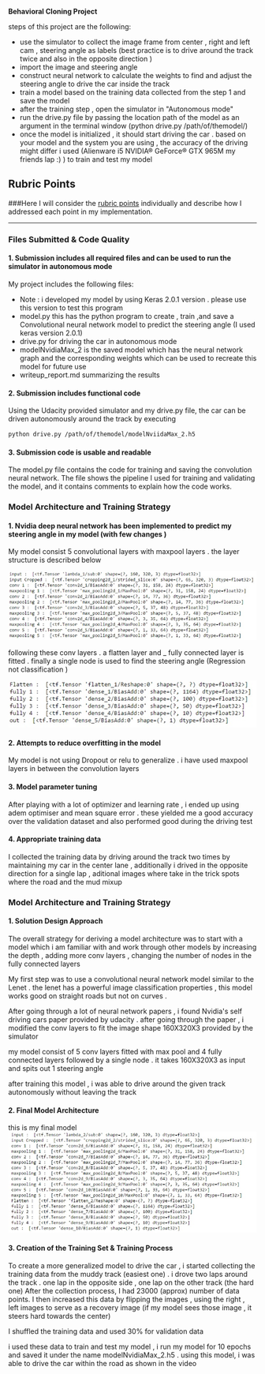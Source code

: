 **Behavioral Cloning Project**

steps of this project are the following:
* use the simulator to collect the image frame from center , right and left cam , steering angle as labels (best practice is to drive around the track twice and also in the opposite direction )
* import the image and steering angle 
* construct neural network to calculate the weights to find and adjust the steering angle to drive the car inside the track 
* train a model based on the training data collected from the step 1 and save the model 
* after the training step , open the simulator in  "Autonomous mode"
* run the drive.py file by passing the location path of the model as an argument in the terminal window
          (python drive.py /path/of/themodel/)
* once the model is initialized , it should start driving the car . based on your model and the system you are using , the accuracy of the driving might differ i used (Alienware i5 NVIDIA® GeForce® GTX 965M   my friends lap :) ) to train and test my model



[//]: # (Image References)

[image1]: ./img/conv.jpg "Convolution layer"
[image2]: ./img/fullyConnected.jpg "Fully connected"
[image3]: ./img/fullModel.jpg "full model"

## Rubric Points
###Here I will consider the [rubric points](https://review.udacity.com/#!/rubrics/432/view) individually and describe how I addressed each point in my implementation.  

---
### Files Submitted & Code Quality

#### 1. Submission includes all required files and can be used to run the simulator in autonomous mode

My project includes the following files:
* Note : i developed my model by using Keras 2.0.1 version . please use this version to test this program
* model.py this has the python program to create , train ,and save a Convolutional neural network model to predict the steering angle (I used keras version 2.0.1)
* drive.py for driving the car in autonomous mode
* modelNvidiaMax_2 is the saved model which has the neural network graph and the corresponding weights which can be used to recreate this model for future use
* writeup_report.md  summarizing the results

#### 2. Submission includes functional code
Using the Udacity provided simulator and my drive.py file, the car can be driven autonomously around the track by executing 
```sh
python drive.py /path/of/themodel/modelNviidaMax_2.h5
```

#### 3. Submission code is usable and readable

The model.py file contains the code for training and saving the convolution neural network. The file shows the pipeline I used for training and validating the model, and it contains comments to explain how the code works.

### Model Architecture and Training Strategy

#### 1. Nvidia deep neural network has been implemented to predict my steering angle in my model (with few changes )

My model consist 5 convolutional layers with maxpool layers . the layer structure is described below

![alt text][image1]

following these conv layers . a flatten layer and _ fully connected layer is fitted . finally a single node is used to find the steering angle (Regression not classification )


![alt text][image2]

#### 2. Attempts to reduce overfitting in the model
 
My model is not using Dropout or relu to generalize  . i have used maxpool layers in between the convolution layers 

#### 3. Model parameter tuning

After playing with a lot of optimizer and learning rate , i ended up using adem optimiser and mean square error . these yielded me a good accuracy over the validation dataset and also performed good during the driving test  

#### 4. Appropriate training data

I collected the training data by driving around the track two times by maintaining my car in the center lane , additionally i drived in the opposite direction for a single lap , aditional images where take in the trick spots where the road and the mud mixup 

### Model Architecture and Training Strategy

#### 1. Solution Design Approach

The overall strategy for deriving a model architecture was to start with a model which i am familiar with and work through other models by increasing the depth , adding more conv layers , changing the number of nodes in the fully connected layers 

My first step was to use a convolutional neural network model similar to the Lenet  . the lenet has a powerful image classification properties , this model works good on straight roads but not on curves . 

After going through a lot of neural network papers , i found Nvidia's self driving cars paper provided by udacity . after going through the paper , i modified the conv layers to fit the image shape 160X320X3 provided by the simulator 

my model consist of 5 conv layers fitted with max pool and 4 fully connected layers followed by a single node . it  takes 160X320X3 as input and spits out 1 steering angle 



after training this model , i was able to drive around the given track autonomously without leaving the track 

#### 2. Final Model Architecture

this is my final model 
![alt text][image3]

#### 3. Creation of the Training Set & Training Process
To create a more generalized model to drive the car , i started collecting the training data from the muddy track (easiest one) . i drove two laps around the track . one lap in the opposite side , one lap on the other track (the hard one)
After the collection process, I had 23000 (approx) number of data points. I then increased  this data by flipping the images , using the right , left images to serve as a recovery image (if my model sees those image  , it steers hard towards the center) 


I shuffled the training data and used 30% for validation data 

i used these data to train and test my model , i run my model for 10 epochs and saved it under the name modelNvidiaMax_2.h5 . using this model, i was able to drive the car within the road as shown in the video 


